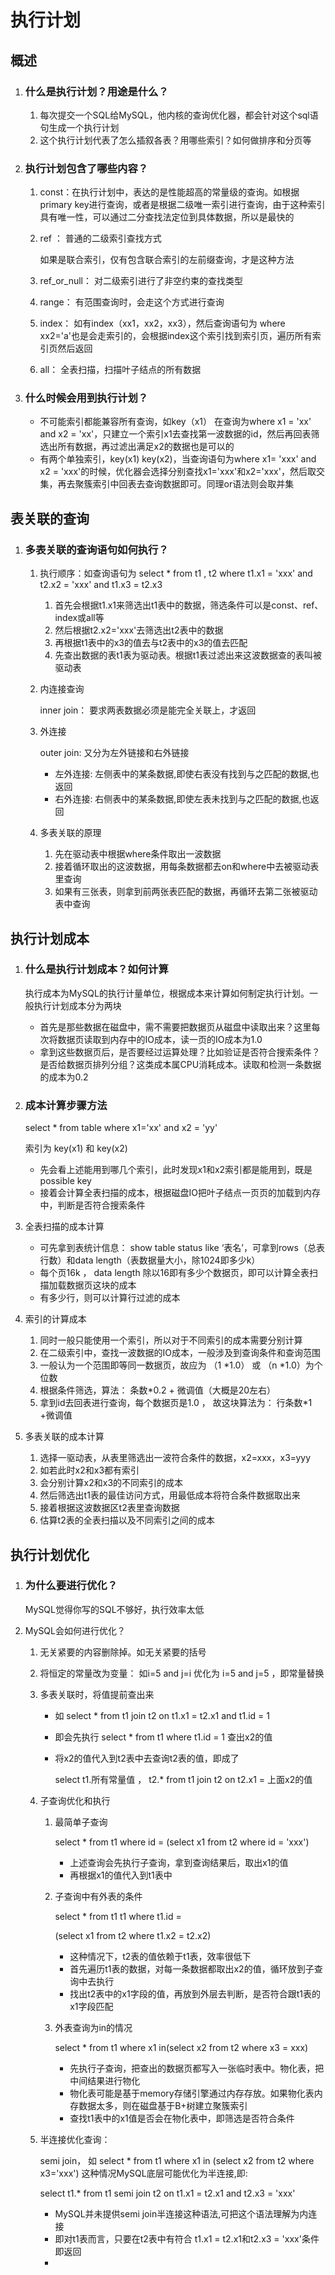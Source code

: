 # 执行计划

## 概述

1. ### 什么是执行计划？用途是什么？

   1. 每次提交一个SQL给MySQL，他内核的查询优化器，都会针对这个sql语句生成一个执行计划
   2. 这个执行计划代表了怎么插叙各表？用哪些索引？如何做排序和分页等

2. ### 执行计划包含了哪些内容？

   1. const：在执行计划中，表达的是性能超高的常量级的查询。如根据primary key进行查询，或者是根据二级唯一索引进行查询，由于这种索引具有唯一性，可以通过二分查找法定位到具体数据，所以是最快的

   2. ref ： 普通的二级索引查找方式

      如果是联合索引，仅有包含联合索引的左前缀查询，才是这种方法

   3. ref_or_null： 对二级索引进行了非空约束的查找类型

   4. range： 有范围查询时，会走这个方式进行查询

   5. index： 如有index（xx1，xx2，xx3），然后查询语句为 where xx2='a'也是会走索引的，会根据index这个索引找到索引页，遍历所有索引页然后返回

   6. all： 全表扫描，扫描叶子结点的所有数据

3. ### 什么时候会用到执行计划？

   - 不可能索引都能兼容所有查询，如key（x1） 在查询为where x1 = 'xx' and x2 = 'xx'，只建立一个索引x1去查找第一波数据的id，然后再回表筛选出所有数据，再过滤出满足x2的数据也是可以的
   - 有两个单独索引，key(x1) key(x2)，当查询语句为where x1= 'xxx' and x2 = 'xxx'的时候，优化器会选择分别查找x1='xxx'和x2='xxx'，然后取交集，再去聚簇索引中回表去查询数据即可。同理or语法则会取并集

## 表关联的查询

1. ### 多表关联的查询语句如何执行？

   1. 执行顺序：如查询语句为 select * from t1 , t2 where t1.x1 = 'xxx' and t2.x2 = 'xxx' and t1.x3 = t2.x3
      1. 首先会根据t1.x1来筛选出t1表中的数据，筛选条件可以是const、ref、index或all等
      2. 然后根据t2.x2='xxx'去筛选出t2表中的数据
      3. 再根据t1表中的x3的值去与t2表中的x3的值去匹配
      4. 先查出数据的表t1表为驱动表。根据t1表过滤出来这波数据查的表叫被驱动表

   2. 内连接查询

      inner join： 要求两表数据必须是能完全关联上，才返回

   3. 外连接

      outer join: 又分为左外链接和右外链接

      - 左外连接:  左侧表中的某条数据,即使右表没有找到与之匹配的数据,也返回
      - 右外连接: 右侧表中的某条数据,即使左表未找到与之匹配的数据,也返回

   4. 多表关联的原理

      1. 先在驱动表中根据where条件取出一波数据
      2. 接着循环取出的这波数据，用每条数据都去on和where中去被驱动表里查询
      3. 如果有三张表，则拿到前两张表匹配的数据，再循环去第二张被驱动表中查询

## 执行计划成本

1. ### 什么是执行计划成本？如何计算

   执行成本为MySQL的执行计量单位，根据成本来计算如何制定执行计划。一般执行计划成本分为两块

   - 首先是那些数据在磁盘中，需不需要把数据页从磁盘中读取出来？这里每次将数据页读取到内存中的IO成本，读一页的IO成本为1.0
   - 拿到这些数据页后，是否要经过运算处理？比如验证是否符合搜索条件？是否给数据页排列分组？这类成本属CPU消耗成本。读取和检测一条数据的成本为0.2

2. ### 成本计算步骤方法

   select * from table where x1='xx' and x2 = 'yy'    

   索引为 key(x1)  和 key(x2)

   - 先会看上述能用到哪几个索引，此时发现x1和x2索引都是能用到，既是possible key
   - 接着会计算全表扫描的成本，根据磁盘IO把叶子结点一页页的加载到内存中，判断是否符合搜索条件

3. 全表扫描的成本计算

   - 可先拿到表统计信息：  show table status like ‘表名’，可拿到rows（总表行数）和data length（表数据量大小，除1024即多少k）
   - 每个页16k ， data length 除以16即有多少个数据页，即可以计算全表扫描加载数据页这块的成本
   - 有多少行，则可以计算行过滤的成本

4. 索引的计算成本

   1. 同时一般只能使用一个索引，所以对于不同索引的成本需要分别计算
   2. 在二级索引中，查找一波数据的IO成本，一般涉及到查询条件和查询范围
   3. 一般认为一个范围即等同一数据页，故应为 （1 *1.0） 或 （n *1.0）为个位数
   4. 根据条件筛选，算法： 条数*0.2 + 微调值（大概是20左右）
   5. 拿到id去回表进行查询，每个数据页是1.0 ， 故这块算法为： 行条数*1 +微调值

5. 多表关联的成本计算

   1. 选择一驱动表，从表里筛选出一波符合条件的数据，x2=xxx，x3=yyy
   2. 如若此时x2和x3都有索引
   3. 会分别计算x2和x3的不同索引的成本
   4. 然后筛选出t1表的最佳访问方式，用最低成本将符合条件数据取出来
   5. 接着根据这波数据区t2表里查询数据
   6. 估算t2表的全表扫描以及不同索引之间的成本

## 执行计划优化

1. ### 为什么要进行优化？

   MySQL觉得你写的SQL不够好，执行效率太低

2. MySQL会如何进行优化？

   1. 无关紧要的内容删除掉。如无关紧要的括号

   2. 将恒定的常量改为变量： 如i=5 and j=i 优化为 i=5 and j=5  ，即常量替换

   3. 多表关联时，将值提前查出来

      - 如 select * from t1 join t2 on t1.x1 = t2.x1 and t1.id = 1

      - 即会先执行  select * from t1 where t1.id = 1 查出x2的值

      - 将x2的值代入到t2表中去查询t2表的值，即成了

        select t1.所有常量值 ， t2.* from t1 join t2 on t2.x1 = 上面x2的值

   4. 子查询优化和执行

      1. 最简单子查询  

         select * from t1 where id = (select x1 from t2 where id = 'xxx')

         - 上述查询会先执行子查询，拿到查询结果后，取出x1的值
         - 再根据x1的值代入到t1表中

      2. 子查询中有外表的条件

         select * from t1 t1 where t1.id = 
         
         (select x1 from t2 where t1.x2 = t2.x2)

         - 这种情况下，t2表的值依赖于t1表，效率很低下
         - 首先遍历t1表的数据，对每一条数据都取出x2的值，循环放到子查询中去执行
         - 找出t2表中的x1字段的值，再放到外层去判断，是否符合跟t1表的x1字段匹配

      3. 外表查询为in的情况

         select * from t1 where x1 in(select x2 from t2 where x3 = xxx)

         - 先执行子查询，把查出的数据页都写入一张临时表中。物化表，把中间结果进行物化
         - 物化表可能是基于memory存储引擎通过内存存放。如果物化表内存数据太多，则在磁盘基于B+树建立聚簇索引
         - 查找t1表中的x1值是否会在物化表中，即筛选是否符合条件

   5. 半连接优化查询：  

      semi join， 如 select * from t1 where x1 in (select x2 from t2 where x3='xxx') 这种情况MySQL底层可能优化为半连接,即:

      select t1.* from t1 semi join t2 on t1.x1 = t2.x1 and t2.x3 = 'xxx'

      - MySQL并未提供semi join半连接这种语法,可把这个语法理解为内连接
      - 即对t1表而言，只要在t2表中有符合 t1.x1 = t2.x1和t2.x3 = 'xxx'条件即返回
      - 

   